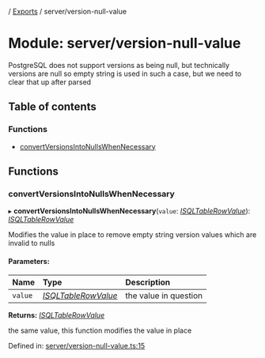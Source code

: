 [](../README.md) / [Exports](../modules.md) / server/version-null-value

# Module: server/version-null-value

PostgreSQL does not support versions as being null, but technically versions are null
so empty string is used in such a case, but we need to clear that up after parsed

## Table of contents

### Functions

- [convertVersionsIntoNullsWhenNecessary](server_version_null_value.md#convertversionsintonullswhennecessary)

## Functions

### convertVersionsIntoNullsWhenNecessary

▸ **convertVersionsIntoNullsWhenNecessary**(`value`: [*ISQLTableRowValue*](../interfaces/base_root_sql.isqltablerowvalue.md)): [*ISQLTableRowValue*](../interfaces/base_root_sql.isqltablerowvalue.md)

Modifies the value in place to remove empty string version values
which are invalid to nulls

#### Parameters:

Name | Type | Description |
:------ | :------ | :------ |
`value` | [*ISQLTableRowValue*](../interfaces/base_root_sql.isqltablerowvalue.md) | the value in question   |

**Returns:** [*ISQLTableRowValue*](../interfaces/base_root_sql.isqltablerowvalue.md)

the same value, this function modifies the value in place

Defined in: [server/version-null-value.ts:15](https://github.com/onzag/itemize/blob/55e63f2c/server/version-null-value.ts#L15)
